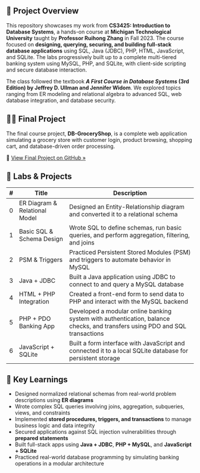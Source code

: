 ## 📘 Project Overview

This repository showcases my work from **CS3425: Introduction to Database Systems**, a hands-on course at **Michigan Technological University** taught by **Professor Ruihong Zhang** in Fall 2023. The course focused on **designing, querying, securing, and building full-stack database applications** using SQL, Java (JDBC), PHP, HTML, JavaScript, and SQLite. The labs progressively built up to a complete multi-tiered banking system using MySQL, PHP, and SQLite, with client-side scripting and secure database interaction.

The class followed the textbook **_A First Course in Database Systems_ (3rd Edition) by Jeffrey D. Ullman and Jennifer Widom**. We explored topics ranging from ER modeling and relational algebra to advanced SQL, web database integration, and database security.


## 🧑‍💻 Final Project

The final course project, **DB-GroceryShop**, is a complete web application simulating a grocery store with customer login, product browsing, shopping cart, and database-driven order processing.

🔗 [View Final Project on GitHub »](https://github.com/adamfenji/DB-GroceryShop)


## 🧪 Labs & Projects

| # | Title | Description |
|--|----------------------------|-------------|
| 0 | ER Diagram & Relational Model | Designed an Entity-Relationship diagram and converted it to a relational schema |
| 1 | Basic SQL & Schema Design | Wrote SQL to define schemas, run basic queries, and perform aggregation, filtering, and joins |
| 2 | PSM & Triggers | Practiced Persistent Stored Modules (PSM) and triggers to automate behavior in MySQL |
| 3 | Java + JDBC | Built a Java application using JDBC to connect to and query a MySQL database |
| 4 | HTML + PHP Integration | Created a front-end form to send data to PHP and interact with the MySQL backend |
| 5 | PHP + PDO Banking App | Developed a modular online banking system with authentication, balance checks, and transfers using PDO and SQL transactions |
| 6 | JavaScript + SQLite | Built a form interface with JavaScript and connected it to a local SQLite database for persistent storage |


## 🧠 Key Learnings

- Designed normalized relational schemas from real-world problem descriptions using **ER diagrams**
- Wrote complex SQL queries involving joins, aggregation, subqueries, views, and constraints
- Implemented **stored procedures, triggers, and transactions** to manage business logic and data integrity
- Secured applications against SQL injection vulnerabilities through **prepared statements**
- Built full-stack apps using **Java + JDBC**, **PHP + MySQL**, and **JavaScript + SQLite**
- Practiced real-world database programming by simulating banking operations in a modular architecture

